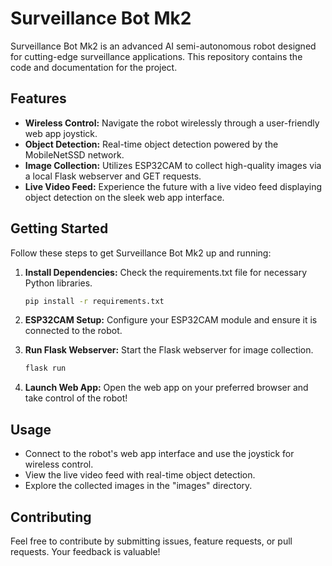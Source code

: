 # Surveillance Bot Mk2

Surveillance Bot Mk2 is an advanced AI semi-autonomous robot designed for cutting-edge surveillance applications. This repository contains the code and documentation for the project.

## Features

- **Wireless Control:** Navigate the robot wirelessly through a user-friendly web app joystick.
- **Object Detection:** Real-time object detection powered by the MobileNetSSD network.
- **Image Collection:** Utilizes ESP32CAM to collect high-quality images via a local Flask webserver and GET requests.
- **Live Video Feed:** Experience the future with a live video feed displaying object detection on the sleek web app interface.

## Getting Started

Follow these steps to get Surveillance Bot Mk2 up and running:

1. **Install Dependencies:** Check the requirements.txt file for necessary Python libraries.
   ```bash
   pip install -r requirements.txt
   ```

2. **ESP32CAM Setup:** Configure your ESP32CAM module and ensure it is connected to the robot.

3. **Run Flask Webserver:** Start the Flask webserver for image collection.
   ```bash
   flask run
   ```

4. **Launch Web App:** Open the web app on your preferred browser and take control of the robot!

## Usage

- Connect to the robot's web app interface and use the joystick for wireless control.
- View the live video feed with real-time object detection.
- Explore the collected images in the "images" directory.

## Contributing

Feel free to contribute by submitting issues, feature requests, or pull requests. Your feedback is valuable!

